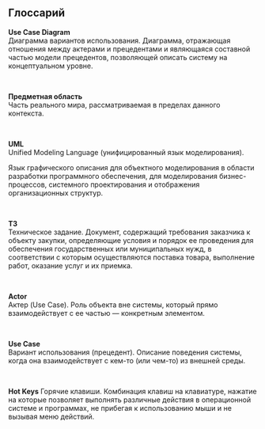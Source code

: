 ## Глоссарий
**Use Case Diagram**  
Диаграмма вариантов использования. Диаграмма, отражающая отношения между актерами и прецедентами и являющаяся составной частью модели прецедентов, позволяющей описать систему на концептуальном уровне.

<br/>

**Предметная область**  
Часть реального мира, рассматриваемая в пределах данного контекста.

<br/>

**UML**  
Unified Modeling Language (унифицированный язык моделирования).

Язык графического описания для объектного моделирования в области разработки программного обеспечения, для моделирования бизнес-процессов, системного проектирования и отображения организационных структур.

<br/>

**ТЗ**  
Техническое задание. Документ, содержащий требования заказчика к объекту закупки, определяющие условия и порядок ее проведения для обеспечения государственных или муниципальных нужд, в соответствии с которым осуществляются поставка товара, выполнение работ, оказание услуг и их приемка.

<br/>

**Actor**  
Актер (Use Case). Роль объекта вне системы, который прямо взаимодействует с ее частью — конкретным элементом.

<br/>

**Use Case**  
Вариант использования (прецедент). Описание поведения системы, когда она взаимодействует с кем-то (или чем-то) из внешней среды.

<br/>

**Hot Keys**
Горячие клавиши. Комбинация клавиш на клавиатуре, нажатие на которые позволяет выполнять различные действия в операционной системе и программах, не прибегая к использованию мыши и не вызывая меню действий.
